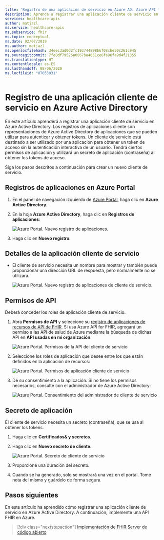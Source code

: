 ```yaml
---
title: 'Registro de una aplicación de servicio en Azure AD: Azure API for FHIR'
description: Aprenda a registrar una aplicación cliente de servicio en Azure Active Directory que se puede usar para autenticar y obtener tokens.
services: healthcare-apis
author: matjazl
ms.service: healthcare-apis
ms.subservice: fhir
ms.topic: conceptual
ms.date: 02/07/2019
ms.author: matjazl
ms.openlocfilehash: 34eec3ad0d2fc193744898b6f08cbe50c261c945
ms.sourcegitcommit: 7fe8df79526a0067be4651ce6fa96fa9d4f21355
ms.translationtype: HT
ms.contentlocale: es-ES
ms.lasthandoff: 08/06/2020
ms.locfileid: "87853031"
---
```

# <a name="register-a-service-client-application-in-azure-active-directory"></a>Registro de una aplicación cliente de servicio en Azure Active Directory

En este artículo aprenderá a registrar una aplicación cliente de servicio en Azure Active Directory. Los registros de aplicaciones cliente son representaciones de Azure Active Directory de aplicaciones que se pueden utilizar para autenticar y obtener tokens. Un cliente de servicio está destinado a ser utilizado por una aplicación para obtener un token de acceso sin la autenticación interactiva de un usuario. Tendrá ciertos permisos de aplicación y utilizará un secreto de aplicación (contraseña) al obtener los tokens de acceso.

Siga los pasos descritos a continuación para crear un nuevo cliente de servicio.

## <a name="app-registrations-in-azure-portal"></a>Registros de aplicaciones en Azure Portal

1. En el panel de navegación izquierdo de [Azure Portal](https://portal.azure.com), haga clic en **Azure Active Directory**.

2. En la hoja **Azure Active Directory**, haga clic en **Registros de aplicaciones**:

    ![Azure Portal. Nuevo registro de aplicaciones.](media/how-to-aad/portal-aad-new-app-registration.png)

3. Haga clic en **Nuevo registro**.

## <a name="service-client-application-details"></a>Detalles de la aplicación cliente de servicio

* El cliente de servicio necesita un nombre para mostrar y también puede proporcionar una dirección URL de respuesta, pero normalmente no se utilizará.

    ![Azure Portal. Nuevo registro de aplicaciones de cliente de servicio.](media/how-to-aad/portal-aad-register-new-app-registration-SERVICE-CLIENT-NAME.png)

## <a name="api-permissions"></a>Permisos de API

Deberá conceder los roles de aplicación cliente de servicio. 

1. Abra **Permisos de API** y seleccione su [registro de aplicaciones de recursos de API de FHIR](register-resource-azure-ad-client-app.md). Si usa Azure API for FHIR, agregará un permiso a las API de salud de Azure mediante la búsqueda de dichas API en **API usadas en mi organización**.

    ![Azure Portal. Permisos de la API del cliente de servicio](media/how-to-aad/portal-aad-register-new-app-registration-SERVICE-CLIENT-API-PERMISSIONS.png)

2. Seleccione los roles de aplicación que desee entre los que están definidos en la aplicación de recursos:

    ![Azure Portal. Permisos de aplicación cliente de servicio](media/how-to-aad/portal-aad-register-new-app-registration-SERVICE-CLIENT-APPLICATION-PERMISSIONS.png)

3. Dé su consentimiento a la aplicación. Si no tiene los permisos necesarios, consulte con el administrador de Azure Active Directory:

    ![Azure Portal. Consentimiento del administrador de cliente de servicio](media/how-to-aad/portal-aad-register-new-app-registration-SERVICE-CLIENT-ADMIN-CONSENT.png)

## <a name="application-secret"></a>Secreto de aplicación

El cliente de servicio necesita un secreto (contraseña), que se usa al obtener los tokens.

1. Haga clic en **Certificados&amp; y secretos**.

2. Haga clic en **Nuevo secreto de cliente**.

    ![Azure Portal. Secreto de cliente de servicio](media/how-to-aad/portal-aad-register-new-app-registration-SERVICE-CLIENT-SECRET.png)

3. Proporcione una duración del secreto.

4. Cuando se ha generado, solo se mostrará una vez en el portal. Tome nota del mismo y guárdelo de forma segura.

## <a name="next-steps"></a>Pasos siguientes

En este artículo ha aprendido cómo registrar una aplicación cliente de servicio en Azure Active Directory. A continuación, implemente una API FHIR en Azure.
 
>[!div class="nextstepaction"]
>[Implementación de FHIR Server de código abierto](fhir-oss-powershell-quickstart.md)